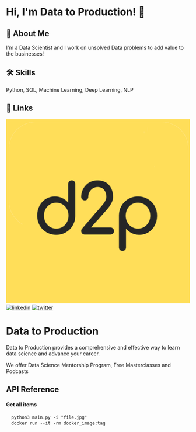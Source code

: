 
# Hi, I'm Data to Production! 👋


## 🚀 About Me
I'm a Data Scientist and I work on unsolved Data problems to add value to the businesses!


## 🛠 Skills
Python, SQL, Machine Learning, Deep Learning, NLP
## 🔗 Links
[![portfolio](https://github.com/datatoproduction/datatoproduction/blob/main/Untitled.png?raw=true)](https://github.com/datatoproduction/)
[![linkedin](https://img.shields.io/badge/linkedin-0A66C2?style=for-the-badge&logo=linkedin&logoColor=white)](https://www.linkedin.com/in/aishit-dharwal/)
[![twitter](https://img.shields.io/badge/twitter-1DA1F2?style=for-the-badge&logo=twitter&logoColor=white)](twitter.com)


# Data to Production

Data to Production provides a comprehensive and effective way to learn data science and advance your career.

We offer Data Science Mentorship Program, Free Masterclasses and Podcasts


## API Reference

#### Get all items

```http
  python3 main.py -i "file.jpg"
  docker run --it -rm docker_image:tag
```
